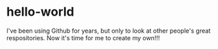 # hello-world
I've been using Github for years, but only to look at other people's great respositories.
Now it's time for me to create my own!!!
